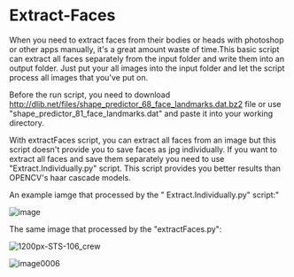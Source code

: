 # Extract-Faces

When you need to extract faces from their bodies or heads with photoshop or other apps manually, it's a great amount waste of time.This basic script can extract all faces separately from the input folder and write them into an output folder. Just put your all images into the input folder and let the script process all images that you've put on.

Before the run script, you need to download http://dlib.net/files/shape_predictor_68_face_landmarks.dat.bz2 file or use "shape_predictor_81_face_landmarks.dat" and paste it into your working directory.

With extractFaces script, you can extract all faces from an image but this script doesn't provide you to save faces as jpg individually.   If you want to extract all faces and save them separately you need to use "Extract.Individually.py" script. This script provides you better results than OPENCV's haar cascade models.



An example iamge that processed by the "  Extract.Individually.py" script:"


![image](https://user-images.githubusercontent.com/54986652/134653947-ada0856c-9e5d-4c2a-a26f-a598dcc800af.png)


The same image that processed by the "extractFaces.py":

![1200px-STS-106_crew](https://user-images.githubusercontent.com/54986652/97113612-ae7e1400-16fc-11eb-9cf4-0043f83f2aa4.jpg)

![image0006](https://user-images.githubusercontent.com/54986652/97113618-b63db880-16fc-11eb-98eb-5ba7aeec0547.jpg)
